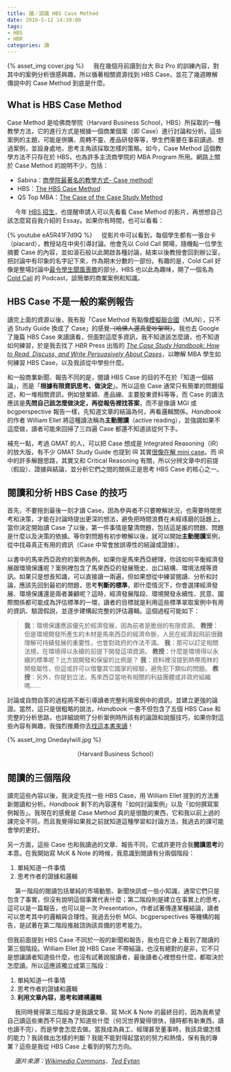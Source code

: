 ```yaml
---
title: 讀／認識 HBS Case Method
date: 2016-5-12 14:30:00
tags:
- HBS
- HBR
categories: 讀
---
```

{% asset_img cover.jpg %}
　
我在幾個月前讀到台大 Biz Pro 的訓練內容，對其中的案例分析很感興趣，所以循著相關資源找到 HBS Case，並花了幾週瞭解傳說中的 Case Method 到底是什麼。<!--more-->

## What is HBS Case Method

Case Method 是哈佛商學院（Harvard Business School，HBS）所採取的一種教學方法，它的進行方式是根據一個商業個案（即 Case）進行討論和分析。這些案例的主題，可能是併購、周轉不靈、產品研發等等，學生們需要在事前讀過、想過案例，並設身處地，思考主角該採取怎樣的策略。如今，Case Method 這個教學方法不只存在於 HBS，也為許多主流商學院的 MBA Program 所用。網路上關於 Case Method 的說明不少，包括：

* Sabina：[商學院最著名的教學方式- Case method!](https://sabinahuang.com/mba-case-method/)
* HBS：[The HBS Case Method](http://www.hbs.edu/mba/academic-experience/Pages/the-hbs-case-method.aspx)
* QS Top MBA：[The Case of the Case Study Method](http://www.topmba.com/mba-programs/case-case-study-method)

　
今年 [HBS 招生](http://www.hbs.edu/mba/admissions/application-process/Pages/default.aspx)，也提醒申請人可以先看看 Case Method 的影片，再想想自己該怎麼寫自我介紹的 Essay。如果你有時間，也可以看看：

{% youtube eA5R41F7d9Q %}
　
從影片中可以看到，每個學生都有一張台卡（placard），教授站在中央引導討論。他會先以 Cold Call 開場，隨機點一位學生摘要 Case 的內容，並如滾石般以此開啟各種討論，結束以後教授會回到辦公室，把討論中有印象的名字記下來，作為期末分數的一部份。有趣的是，Cold Call 好像是整場討論中[最令學生聞風喪膽](https://www.zhihu.com/question/22879596)的部分，HBS 也以此為趣味，開了一個名為 [Cold Call](https://itunes.apple.com/us/podcast/cold-call/id1024728847?mt=2) 的 Podcast，談簡單的商業案例和知識。

## HBS Case 不是一般的案例報告

讀完上面的資源以後，我有股「Case Method 有點像[模擬聯合國](https://zh.wikipedia.org/zh-hk/%E6%A8%A1%E6%93%AC%E8%81%AF%E5%90%88%E5%9C%8B)（MUN），只不過 Study Guide 換成了 Case」的感覺~~（哈佛人還真愛吵架啊）~~。我也去 Google 了幾篇 HBS Case 來讀讀看，但面對這麼多資訊，我不知道該怎麼讀，也不知道如何練習，於是我去找了 HBR Press 出版的 [*The Case Study Handbook: How to Read, Discuss, and Write Persuasively About Cases*](https://hbr.org/product/the-case-study-handbook-how-to-read-discuss-and-write-persuasively-about-cases/an/1584-PBK-ENG)，以瞭解 MBA 學生如何練習 HBS Case，以及我該從中學些什麼。

和一般商業新聞、報告不同的是，閱讀 HBS Case 的目的不在於「知道一個結論」，而是「**根據有限資訊思考、做決定**」。所以這些 Case 通常只有簡單的問題描述，和一堆相關資訊，例如營業額、產品線、主要股東資料等等，而 Case 的讀法應該是**先問自己該怎麼做決定，再從報告裡找答案**，而不是像讀 MGI 或 bcgperspective 報告一樣，先知道文章的結論為何，再看邏輯關係。*Handbook* 的作者 William Ellet 將這種讀法稱為**主動閱讀**（active reading），並強調如果不這麼做，讀者可能來回掃了三四遍 Case 都還不知道該從何下手。

補充一點，考過 GMAT 的人，可以把 Case 想成是 Integrated Reasoning（IR）的放大版，有不少 GMAT Study Guide 也提到 IR 其實[很像在解 mini case](http://www.veritasprep.com/gmat/integrated-reasoning/)。而 IR 中的許多解題思路，其實又和 Critical Reasoning 有關，所以分辨文章中的前提（假設）、證據與結論，並分析它們之間的關係正是思考 HBS Case 的核心之一。

## 閱讀和分析 HBS Case 的技巧

首先，不要拖到最後一刻才讀 Case，因為參與者不只要瞭解狀況，也需要時間思考和決策，才能在討論時提出更深的想法，避免把時間浪費在未經琢磨的話題上。當你決定開始讀 Case 了以後，第一件事情是釐清問題，包括這是誰的問題、問題是什麼以及決策的依據。等你對問題有初步瞭解以後，就可以開始**主動閱讀**案例，從中找尋真正有用的資訊（Case 中常會放誤導性的結論或證據）。

以書中的馬來西亞政府的案例為例，如果你是馬來西亞總理，你該如何平衡經濟發展跟環境保護呢？案例裡包含了馬來西亞的發展簡史、出口結構、環境法規等資訊。如果只是想長知識，可以直接讀一兩遍，但如果想從中練習閱讀、分析和討論，應該先回到最初的問題，思考**判斷的標準**，即什麼情況下，你會選擇經濟發展、環境保護還是兩者兼顧呢？這時，經濟發展階段、環境開發永續性、民意、國際關係都可能成為評估標準的一環，讀者的目標就是利用這些標準翠取案例中有用的資訊、驗證假説，並逐步建構起完整的評估邏輯。這個過程可能如下：

> **我**：環境保護應該優先於經濟發展，因為前者是脆弱的有限資源。
> **教授**：但是環境開發所產生的木材是馬來西亞的經濟命脈，人民在經濟起飛前很難理解可持續發展的重要性，也會對政府的作法不滿。
> **我**：那可以訂定相關法規，在環境得以永續的前提下開發這項資源。
> **教授**：什麼是環境得以永續的標準呢？比方說開發和保留的比例是？
> **我**：資料裡沒提到熱帶雨林的開發屬性，但這或許可以借鑒其它國家的經驗，避免犯下類似的問題。
> **教授**：另外，你提到立法，馬來西亞當地有相關的利益團體或非政府組織嗎……

討論或自問自答的過程將不斷引導讀者完整利用案例中的資訊，並建立更強的論證。當然，這只是很粗略的說法，*Handbook* 一書不但包含了五個 HBS Case 和完整的分析思路，也詳細說明了分析案例時所該有的論證和說服技巧，如果你對這些內容有興趣，我強烈推薦你去[找這本書來讀](http://www.amazon.com/Case-Study-Handbook-Discuss-Persuasively/dp/1422101584)！

{% asset_img OnedayIwill.jpg %}
<center>（Harvard Business School）</center>

## 閱讀的三個階段

讀完這些內容以後，我決定先找一些 HBS Case，用 William Ellet 提到的方法重新閱讀和分析。*Handbook* 剩下的內容還有「如何討論案例」以及「如何撰寫案例報告」。我現在的感覺是 Case Method 真的是很酷的東西，它和我以前上過的課完全不同，而且我覺得如果我之前就知道這種學習和討論方法，我過去的課可能會學的更好。

另一方面，這些 Case 也和我讀過的文章、報告不同，它或許更符合我**閱讀思考**的本意。在我開始寫 McK & Note 的時候，我意識到閱讀有分兩個階段：

1. 單純知道一件事情
2. 思考作者的證據和邏輯

　
第一階段的閱讀包括單純的市場動態、新聞快訊或一些小知識，通常它們只是包含了事實，但沒有說明這個事實代表什麼；第二階段則是建立在事實上的思考，這可以是一篇報告，也可以是一次 Presentation，作者試著傳達某種結論，讀者可以思考其中的邏輯與合理性。我過去分析 MGI、bcgperspectives 等機構的報告，是試著在第二階段推敲諮詢該具備的思考能力。

但我前面提到 HBS Case 不同於一般的新聞和報告，我也在它身上看到了閱讀的第三個階段。William Ellet 說 HBS Case 不帶結論，也沒有絕對的是非，它不只是想讓讀者知道些什麼，也沒有試著說服讀者，最後讀者心裡想些什麼，都取決於怎麼讀。所以這應該獨立成第三階段：

1. 單純知道一件事情
2. 思考作者的證據和邏輯
3. **利用文章內容，思考和建構邏輯**

　
我同時覺得第三階段才是我讀文章、寫 McK & Note 的最終目的，因為我希望自己讀這些東西不只是為了知道些什麼（何況世界變得很快，隨時都有新東西，讀也讀不完），而是學會怎麼去做。當我成為員工、經理甚至董事時，我該具備怎樣的能力？我該做出怎樣的判斷？我能不能對得起當初的努力和熱情，保有我的專業？這些是我從 HBS Case 上看到的努力方向。

　
*圖片來源：[Wikimedia Commons](https://commons.wikimedia.org/wiki/File:Inside_a_Harvard_Business_School_classroom.jpeg)、[Ted Eytan](https://www.flickr.com/photos/taedc/18285796919)*